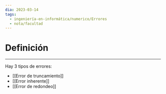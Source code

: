 ```yaml
---
dia: 2023-03-14
tags:
  - ingeniería-en-informática/numerico/Errores
  - nota/facultad
---
```

# Definición
---
Hay 3 tipos de errores:
* [[Error de truncamiento]]
* [[Error inherente]]
* [[Error de redondeo]]